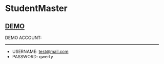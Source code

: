 # StudentMaster

## [DEMO](http://studentmaster.azurewebsites.net)
DEMO ACCOUNT:
***

 * USERNAME: test@mail.com
 * PASSWORD: qwerty
